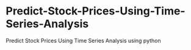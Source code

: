 # Predict-Stock-Prices-Using-Time-Series-Analysis
Predict Stock Prices Using Time Series Analysis using python 
